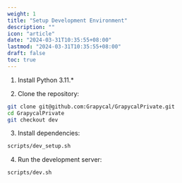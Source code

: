 ```yaml
---
weight: 1
title: "Setup Development Environment"
description: ""
icon: "article"
date: "2024-03-31T10:35:55+08:00"
lastmod: "2024-03-31T10:35:55+08:00"
draft: false
toc: true
---
```


1. Install Python 3.11.*

2. Clone the repository:

```bash
git clone git@github.com:Grapycal/GrapycalPrivate.git
cd GrapycalPrivate
git checkout dev
```

3. Install dependencies:

```bash
scripts/dev_setup.sh
```

4. Run the development server:

```bash
scripts/dev.sh
```

